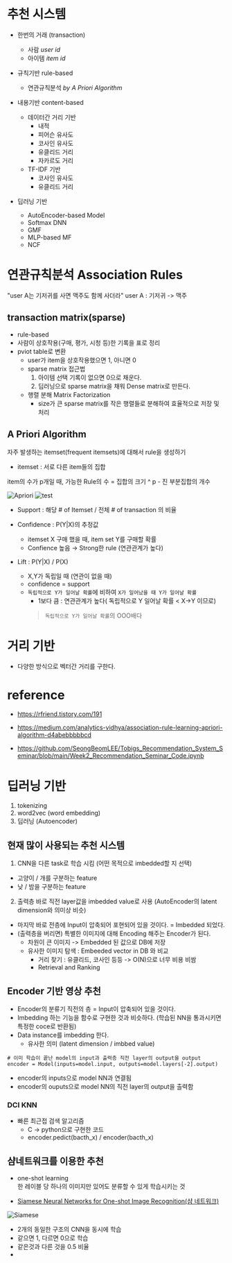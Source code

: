 # 추천 시스템

- 한번의 거래 (transaction)
  - 사람 _user id_
  - 아이템 _item id_


- 규칙기반 rule-based
  - 연관규칙분석 _by A Priori Algorithm_
- 내용기반 content-based
  - 데이터간 거리 기반
    - 내적
    - 피어슨 유사도
    - 코사인 유사도
    - 유클리드 거리
    - 자카르도 거리
  - TF-IDF 기반
    - 코사인 유사도
    - 유클리드 거리

 - 딥러닝 기반
   - AutoEncoder-based Model
   - Softmax DNN
   - GMF
   - MLP-based MF
   - NCF
   
# 연관규칙분석 Association Rules 
"user A는 기저귀를 사면 맥주도 함께 사더라"
user A : 기저귀 -> 맥주


## transaction matrix(sparse)
- rule-based
- 사람이 상호작용(구매, 평가, 시청 등)한 기록을 표로 정리
- pviot table로 변환
  - user가 item을 상호작용했으면 1, 아니면 0
  - sparse matrix 접근법
    1. 아이템 선택 기록이 없으면 0으로 채운다.
    2. 딥러닝으로 sparse matrix을 채워 Dense matrix로 만든다.
  - 행렬 분해 Matrix Factorization
    - size가 큰 sparse matrix를 작은 행렬들로 분해하여 효율적으로 저장 및 처리

## A Priori Algorithm
자주 발생하는 itemset(frequent itemsets)에 대해서 rule을 생성하기
- itemset : 서로 다른 item들의 집합

item의 수가 p개일 때, 가능한 Rule의 수 = 집합의 크기 ^ p - 진 부분집합의 개수


![Apriori](https://www.researchgate.net/publication/337999958/figure/fig1/AS:867641866604545@1583873349676/Formulae-for-support-confidence-and-lift-for-the-association-rule-X-Y.ppm)
![test](https://t1.daumcdn.net/cfile/tistory/273CDE3E573D68DF14)
- Support : 해당 # of Itemset / 전체 # of transaction 의 비율
- Confidence : P(Y|X)의 추정값
  - itemset X 구매 했을 때, item set Y를 구매할 확률
  - Confience 높음 → Strong한 rule (연관관계가 높다)

- Lift : P(Y|X) / P(X)
  - X,Y가 독립일 때 (연관이 없을 때)
  - confidence = support
  - `독립적으로 Y가 일어날 확률`에 비하여 `X가 일어났을 때 Y가 일어날 확률`
    - 1보다 큼 : 연관관계가 높다( 독립적으로 Y 일어날 확률 < X→Y 이므로)
    > `독립적으로 Y가 일어날 확률`의 OOO배다

# 거리 기반
- 다양한 방식으로 벡터간 거리를 구한다.




# reference

- https://rfriend.tistory.com/191
- https://medium.com/analytics-vidhya/association-rule-learning-apriori-algorithm-d4abebbbbbcd

- https://github.com/SeongBeomLEE/Tobigs_Recommendation_System_Seminar/blob/main/Week2_Recommendation_Seminar_Code.ipynb




# 딥러닝 기반

1. tokenizing
2. word2vec (word embedding)
3. 딥러닝 (Autoencoder)


## 현재 많이 사용되는 추천 시스템
1. CNN을 다른 task로 학습 시킴 (어떤 목적으로 imbedded할 지 선택)
- 고양이 / 개를 구분하는 feature
- 낮 / 밤을 구분하는 feature

2. 출력층 바로 직전 layer값을 imbedded value로 사용 (AutoEncoder의 latent dimension와 의미상 비슷)
- 마지막 바로 전층에 Input이 압축되어 포현되어 있을 것이다. = Imbedded 되었다.
- (출력층을 버리면) 특별한 이미지에 대해 Encoding 해주는 Encoder가 된다.
  - 차원이 큰 이미지 -> Embedded 된 값으로 DB에 저장
  - 유사한 이미지 탐색 : Embeeded vector in DB 와 비교
    - 거리 찾기 : 유클리드, 코사인 등등 -> O(N)으로 너무 비용 비쌈
    - Retrieval and Ranking

## Encoder 기반 영상 추천
- Encoder의 분류기 직전의 층 = Input이 압축되어 있을 것이다.
- Imbedding 하는 기능을 함수로 구현한 것과 비슷하다. (학습된 NN을 통과시키면 특정한 coce로 반환됨)
- Data instance를 imbedding 한다.
  - 유사한 의미 (latent dimension / imbbed value)

```
# 이미 학습이 끝난 model의 input과 출력층 직전 layer의 output을 output
encoder = Model(inputs=model.input, outputs=model.layers[-2].output)
```
- encoder의 inputs으로 model NN과 연결됨
- encoder의 ouputs으로 model NN의 직전 layer의 output을 출력함

### DCI KNN
- 빠른 최근접 검색 알고리즘
  - C -> python으로 구현한 코드
  - encoder.pedict(bacth_x) / encoder(bacth_x)

## 샴네트워크를 이용한 추천
  - one-shot learning    
    한 레이블 당 하나의 이미지만 있어도 분류할 수 있게 학습시키는 것

  - [Siamese Neural Networks for One-shot Image Recognition(샴 네트워크)](https://jayhey.github.io/deep%20learning/2018/02/06/saimese_network/)
  
  ![Siamese](https://i.imgur.com/HLQqD3A.png)

  - 2개의 동일한 구조의 CNN을 동시에 학습
  - 같으면 1, 다르면 0으로 학습
  - 같은것과 다른 것을 0.5 비율
  - 

